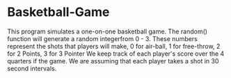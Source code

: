 # Basketball-Game
This program simulates a one-on-one basketball game. The random() function will generate a random integerfrom 0 - 3. These numbers represent the shots that players will make, 0 for air-ball, 1 for free-throw, 2 for 2 Points, 3 for 3 Pointer We keep track of each player's score over the 4 quarters if the game. We are assuming that each player takes a shot in 30 second intervals.
